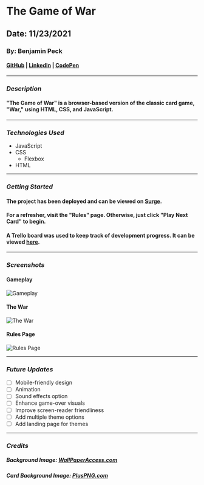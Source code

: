 # The Game of War
## Date: 11/23/2021
### By: Benjamin Peck
#### [GitHub](https://github.com/benjaminobambino) | [LinkedIn](https://www.linkedin.com/in/benjamin-peck-352a3241/) | [CodePen](https://codepen.io/benjaminobambino/)
***
### ***Description***
#### "The Game of War" is a browser-based version of the classic card game, "War," using HTML, CSS, and JavaScript.
***
### ***Technologies Used***
* JavaScript
* CSS
  * Flexbox
* HTML
***
### ***Getting Started***
#### The project has been deployed and can be viewed on [Surge](https://the-game-of-war.surge.sh/).
#### For a refresher, visit the "Rules" page. Otherwise, just click "Play Next Card" to begin.
#### A Trello board was used to keep track of development progress. It can be viewed [here](https://trello.com/b/ymfaB88v/the-game-of-war).
***
### ***Screenshots***
#### Gameplay
![Gameplay](images/readme-pics/gameplay.png)
#### The War
![The War](images/readme-pics/the-war.png)
#### Rules Page
![Rules Page](images/readme-pics/rules-page.png)
***
### ***Future Updates***
- [ ] Mobile-friendly design
- [ ] Animation
- [ ] Sound effects option
- [ ] Enhance game-over visuals
- [ ] Improve screen-reader friendliness
- [ ] Add multiple theme options
- [ ] Add landing page for themes
***
### ***Credits***

##### Background Image: [WallPaperAccess.com](https://wallpaperaccess.com/old-scroll)

##### Card Background Image: [PlusPNG.com](https://pluspng.com/png-131540.html)